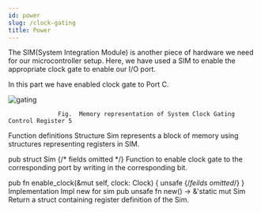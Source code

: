 ```yaml
---
id: power
slug: /clock-gating
title: Power
---
```

The SIM(System Integration Module) is another piece of hardware we need for our microcontroller setup. Here, we have used a SIM to enable the appropriate clock gate to enable our I/O port.

In this part we have enabled clock gate to Port C.

![gating](https://github.com/Mshivam2409/RustDuino-Docs/blob/master/docs/core/images/gating.jpg?raw=true)

                  Fig.  Memory representation of System Clock Gating Control Register 5 
Function definitions
Structure Sim represents a block of memory using structures representing registers in SIM.

pub struct Sim {/* fields omitted */}
Function to enable clock gate to the corresponding port by writing in the corresponding bit.

pub fn enable_clock(&mut self, clock: Clock) {
        unsafe {/*feilds omitted*/}
        }
Implementation
Impl new for sim
pub unsafe fn new() -> &'static mut Sim
Return a struct containing register definition of the Sim.

